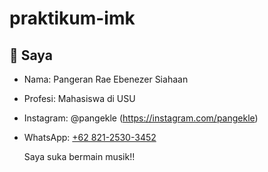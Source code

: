 # praktikum-imk
## 📌 Saya
- Nama: Pangeran Rae Ebenezer Siahaan  
- Profesi: Mahasiswa di USU 
- Instagram: @pangekle (https://instagram.com/pangekle)  
- WhatsApp: [+62 821-2530-3452](https://wa.me/6282125303452)

  Saya suka bermain musik!!
